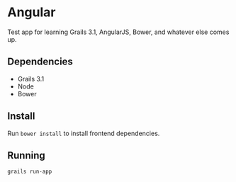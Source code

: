 # Angular

Test app for learning Grails 3.1, AngularJS, Bower, and whatever else comes up.

## Dependencies

- Grails 3.1
- Node
- Bower

## Install

Run `bower install` to install frontend dependencies.

## Running

`grails run-app`